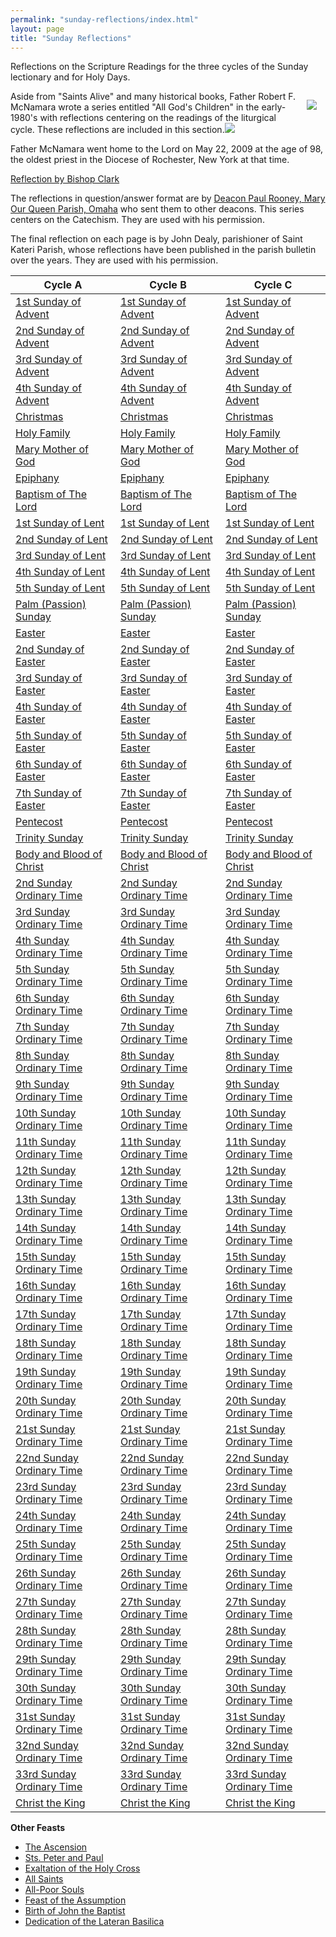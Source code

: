 ```yaml
---
permalink: "sunday-reflections/index.html"
layout: page
title: "Sunday Reflections"
---
```


Reflections on the Scripture Readings for the three cycles of the Sunday lectionary and for Holy Days.

<img src="/assets/images/FrMcNamara.png" style="float: right; margin: 1em">

Aside from "Saints Alive" and many historical books, Father Robert F. McNamara wrote a series entitled "All God's Children" in the early-1980's with reflections centering on the readings of the liturgical cycle. These reflections are included in this section.![](/tasks/sites/SKTP/assets/Image/FrMcNamara.png)

Father McNamara went home to the Lord on May 22, 2009 at the age of 98, the oldest priest in the Diocese of Rochester, New York at that time.

[Reflection by Bishop Clark][]

The reflections in question/answer format are by [Deacon Paul Rooney, Mary Our Queen Parish, Omaha][] who sent them to other deacons. This series centers on the Catechism. They are used with his permission.


[Reflection by Bishop Clark]: https://web.archive.org/web/20221210040254/https://catholiccourier.com/articles/remembering-missing-father-robert-mcnamara/
[Deacon Paul Rooney, Mary Our Queen Parish, Omaha]: https://web.archive.org/web/20170908174022/http://www.angelfire.com:80/ne/DeaconPaul/

The final reflection on each page is by John Dealy, parishioner of Saint Kateri Parish, whose reflections have been published in the parish bulletin over the years. They are used with his permission.

 | Cycle A                                                                       | Cycle B                                                                       | Cycle C                                                                       |
|-------------------------------------------------------------------------------|-------------------------------------------------------------------------------|-------------------------------------------------------------------------------|
| [1st Sunday of Advent](/sunday-reflections/1st-sunday-of-advent-a/)           | [1st Sunday of Advent](/sunday-reflections/1st-sunday-of-advent-b/)           | [1st Sunday of Advent](/sunday-reflections/1st-sunday-of-advent-c/)           |
| [2nd Sunday of Advent](/sunday-reflections/2nd-sunday-of-advent-a/)           | [2nd Sunday of Advent](/sunday-reflections/2nd-sunday-of-advent-b/)           | [2nd Sunday of Advent](/sunday-reflections/2nd-sunday-of-advent-c/)           |
| [3rd Sunday of Advent](/sunday-reflections/3rd-sunday-of-advent-a/)           | [3rd Sunday of Advent](/sunday-reflections/3rd-sunday-of-advent-b/)           | [3rd Sunday of Advent](/sunday-reflections/3rd-sunday-of-advent-c/)           |
| [4th Sunday of Advent](/sunday-reflections/4th-sunday-of-advent-a/)           | [4th Sunday of Advent](/sunday-reflections/4th-sunday-of-advent-b/)           | [4th Sunday of Advent](/sunday-reflections/4th-sunday-of-advent-c/)           |
| [Christmas](/sunday-reflections/christmas-a/)                                 | [Christmas](/sunday-reflections/christmas-b/)                                 | [Christmas](/sunday-reflections/christmas-c/)                                 |
| [Holy Family](/sunday-reflections/holy-family-a/)                             | [Holy Family](/sunday-reflections/holy-family-b/)                             | [Holy Family](/sunday-reflections/holy-family-c/)                             |
| [Mary Mother of God](/sunday-reflections/mary-mother-of-god-a/)               | [Mary Mother of God](/sunday-reflections/mary-mother-of-god-b/)               | [Mary Mother of God](/sunday-reflections/mary-mother-of-god-c/)               |
| [Epiphany](/sunday-reflections/epiphany-a/)                                   | [Epiphany](/sunday-reflections/epiphany-b/)                                   | [Epiphany](/sunday-reflections/epiphany-c/)                                   |
| [Baptism of The Lord](/sunday-reflections/baptism-of-the-lord-a/)             | [Baptism of The Lord](/sunday-reflections/baptism-of-the-lord-b/)             | [Baptism of The Lord](/sunday-reflections/baptism-of-the-lord-c/)             |
| [1st Sunday of Lent](/sunday-reflections/1st-sunday-of-lent-a/)               | [1st Sunday of Lent](/sunday-reflections/1st-sunday-of-lent-b/)               | [1st Sunday of Lent](/sunday-reflections/1st-sunday-of-lent-c/)               |
| [2nd Sunday of Lent](/sunday-reflections/2nd-sunday-of-lent-a/)               | [2nd Sunday of Lent](/sunday-reflections/2nd-sunday-of-lent-b/)               | [2nd Sunday of Lent](/sunday-reflections/2nd-sunday-of-lent-c/)               |
| [3rd Sunday of Lent](/sunday-reflections/3rd-sunday-of-lent-a/)               | [3rd Sunday of Lent](/sunday-reflections/3rd-sunday-of-lent-b/)               | [3rd Sunday of Lent](/sunday-reflections/3rd-sunday-of-lent-c/)               |
| [4th Sunday of Lent](/sunday-reflections/4th-sunday-of-lent-a/)               | [4th Sunday of Lent](/sunday-reflections/4th-sunday-of-lent-b/)               | [4th Sunday of Lent](/sunday-reflections/4th-sunday-of-lent-c/)               |
| [5th Sunday of Lent](/sunday-reflections/5th-sunday-of-lent-a/)               | [5th Sunday of Lent](/sunday-reflections/5th-sunday-of-lent-b/)               | [5th Sunday of Lent](/sunday-reflections/5th-sunday-of-lent-c/)               |
| [Palm (Passion) Sunday](/sunday-reflections/palm-passion-sunday-a/)           | [Palm (Passion) Sunday](/sunday-reflections/palm-passion-sunday-b/)           | [Palm (Passion) Sunday](/sunday-reflections/palm-passion-sunday-c/)           |
| [Easter](/sunday-reflections/easter-a/)                                       | [Easter](/sunday-reflections/easter-b/)                                       | [Easter](/sunday-reflections/easter-c/)                                       |
| [2nd Sunday of Easter](/sunday-reflections/2nd-sunday-of-easter-a/)           | [2nd Sunday of Easter](/sunday-reflections/2nd-sunday-of-easter-b/)           | [2nd Sunday of Easter](/sunday-reflections/2nd-sunday-of-easter-c/)           |
| [3rd Sunday of Easter](/sunday-reflections/3rd-sunday-of-easter-a/)           | [3rd Sunday of Easter](/sunday-reflections/3rd-sunday-of-easter-b/)           | [3rd Sunday of Easter](/sunday-reflections/3rd-sunday-of-easter-c/)           |
| [4th Sunday of Easter](/sunday-reflections/4th-sunday-of-easter-a/)           | [4th Sunday of Easter](/sunday-reflections/4th-sunday-of-easter-b/)           | [4th Sunday of Easter](/sunday-reflections/4th-sunday-of-easter-c/)           |
| [5th Sunday of Easter](/sunday-reflections/5th-sunday-of-easter-a/)           | [5th Sunday of Easter](/sunday-reflections/5th-sunday-of-easter-b/)           | [5th Sunday of Easter](/sunday-reflections/5th-sunday-of-easter-c/)           |
| [6th Sunday of Easter](/sunday-reflections/6th-sunday-of-easter-a/)           | [6th Sunday of Easter](/sunday-reflections/6th-sunday-of-easter-b/)           | [6th Sunday of Easter](/sunday-reflections/6th-sunday-of-easter-c/)           |
| [7th Sunday of Easter](/sunday-reflections/7th-sunday-of-easter-a/)           | [7th Sunday of Easter](/sunday-reflections/7th-sunday-of-easter-b/)           | [7th Sunday of Easter](/sunday-reflections/7th-sunday-of-easter-c/)           |
| [Pentecost](/sunday-reflections/pentecost-a/)                                 | [Pentecost](/sunday-reflections/pentecost-b/)                                 | [Pentecost](/sunday-reflections/pentecost-c/)                                 |
| [Trinity Sunday](/sunday-reflections/trinity-sunday-a/)                       | [Trinity Sunday](/sunday-reflections/trinity-sunday-b/)                       | [Trinity Sunday](/sunday-reflections/trinity-sunday-c/)                       |
| [Body and Blood of Christ](/sunday-reflections/body-and-blood-of-christ-a/)   | [Body and Blood of Christ](/sunday-reflections/body-and-blood-of-christ-b/)   | [Body and Blood of Christ](/sunday-reflections/body-and-blood-of-christ-c/)   |
| [2nd Sunday Ordinary Time](/sunday-reflections/2nd-sunday-ordinary-time-a/)   | [2nd Sunday Ordinary Time](/sunday-reflections/2nd-sunday-ordinary-time-b/)   | [2nd Sunday Ordinary Time](/sunday-reflections/2nd-sunday-ordinary-time-c/)   |
| [3rd Sunday Ordinary Time](/sunday-reflections/3rd-sunday-ordinary-time-a/)   | [3rd Sunday Ordinary Time](/sunday-reflections/3rd-sunday-ordinary-time-b/)   | [3rd Sunday Ordinary Time](/sunday-reflections/3rd-sunday-ordinary-time-c/)   |
| [4th Sunday Ordinary Time](/sunday-reflections/4th-sunday-ordinary-time-a/)   | [4th Sunday Ordinary Time](/sunday-reflections/4th-sunday-ordinary-time-b/)   | [4th Sunday Ordinary Time](/sunday-reflections/4th-sunday-ordinary-time-c/)   |
| [5th Sunday Ordinary Time](/sunday-reflections/5th-sunday-ordinary-time-a/)   | [5th Sunday Ordinary Time](/sunday-reflections/5th-sunday-ordinary-time-b/)   | [5th Sunday Ordinary Time](/sunday-reflections/5th-sunday-ordinary-time-c/)   |
| [6th Sunday Ordinary Time](/sunday-reflections/6th-sunday-ordinary-time-a/)   | [6th Sunday Ordinary Time](/sunday-reflections/6th-sunday-ordinary-time-b/)   | [6th Sunday Ordinary Time](/sunday-reflections/6th-sunday-ordinary-time-c/)   |
| [7th Sunday Ordinary Time](/sunday-reflections/7th-sunday-ordinary-time-a/)   | [7th Sunday Ordinary Time](/sunday-reflections/7th-sunday-ordinary-time-b/)   | [7th Sunday Ordinary Time](/sunday-reflections/7th-sunday-ordinary-time-c/)   |
| [8th Sunday Ordinary Time](/sunday-reflections/8th-sunday-ordinary-time-a/)   | [8th Sunday Ordinary Time](/sunday-reflections/8th-sunday-ordinary-time-b/)   | [8th Sunday Ordinary Time](/sunday-reflections/8th-sunday-ordinary-time-c/)   |
| [9th Sunday Ordinary Time](/sunday-reflections/9th-sunday-ordinary-time-a/)   | [9th Sunday Ordinary Time](/sunday-reflections/9th-sunday-ordinary-time-b/)   | [9th Sunday Ordinary Time](/sunday-reflections/9th-sunday-ordinary-time-c/)   |
| [10th Sunday Ordinary Time](/sunday-reflections/10th-sunday-ordinary-time-a/) | [10th Sunday Ordinary Time](/sunday-reflections/10th-sunday-ordinary-time-b/) | [10th Sunday Ordinary Time](/sunday-reflections/10th-sunday-ordinary-time-c/) |
| [11th Sunday Ordinary Time](/sunday-reflections/11th-sunday-ordinary-time-a/) | [11th Sunday Ordinary Time](/sunday-reflections/11th-sunday-ordinary-time-b/) | [11th Sunday Ordinary Time](/sunday-reflections/11th-sunday-ordinary-time-c/) |
| [12th Sunday Ordinary Time](/sunday-reflections/12th-sunday-ordinary-time-a/) | [12th Sunday Ordinary Time](/sunday-reflections/12th-sunday-ordinary-time-b/) | [12th Sunday Ordinary Time](/sunday-reflections/12th-sunday-ordinary-time-c/) |
| [13th Sunday Ordinary Time](/sunday-reflections/13th-sunday-ordinary-time-a/) | [13th Sunday Ordinary Time](/sunday-reflections/13th-sunday-ordinary-time-b/) | [13th Sunday Ordinary Time](/sunday-reflections/13th-sunday-ordinary-time-c/) |
| [14th Sunday Ordinary Time](/sunday-reflections/14th-sunday-ordinary-time-a/) | [14th Sunday Ordinary Time](/sunday-reflections/14th-sunday-ordinary-time-b/) | [14th Sunday Ordinary Time](/sunday-reflections/14th-sunday-ordinary-time-c/) |
| [15th Sunday Ordinary Time](/sunday-reflections/15th-sunday-ordinary-time-a/) | [15th Sunday Ordinary Time](/sunday-reflections/15th-sunday-ordinary-time-b/) | [15th Sunday Ordinary Time](/sunday-reflections/15th-sunday-ordinary-time-c/) |
| [16th Sunday Ordinary Time](/sunday-reflections/16th-sunday-ordinary-time-a/) | [16th Sunday Ordinary Time](/sunday-reflections/16th-sunday-ordinary-time-b/) | [16th Sunday Ordinary Time](/sunday-reflections/16th-sunday-ordinary-time-c/) |
| [17th Sunday Ordinary Time](/sunday-reflections/17th-sunday-ordinary-time-a/) | [17th Sunday Ordinary Time](/sunday-reflections/17th-sunday-ordinary-time-b/) | [17th Sunday Ordinary Time](/sunday-reflections/17th-sunday-ordinary-time-c/) |
| [18th Sunday Ordinary Time](/sunday-reflections/18th-sunday-ordinary-time-a/) | [18th Sunday Ordinary Time](/sunday-reflections/18th-sunday-ordinary-time-b/) | [18th Sunday Ordinary Time](/sunday-reflections/18th-sunday-ordinary-time-c/) |
| [19th Sunday Ordinary Time](/sunday-reflections/19th-sunday-ordinary-time-a/) | [19th Sunday Ordinary Time](/sunday-reflections/19th-sunday-ordinary-time-b/) | [19th Sunday Ordinary Time](/sunday-reflections/19th-sunday-ordinary-time-c/) |
| [20th Sunday Ordinary Time](/sunday-reflections/20th-sunday-ordinary-time-a/) | [20th Sunday Ordinary Time](/sunday-reflections/20th-sunday-ordinary-time-b/) | [20th Sunday Ordinary Time](/sunday-reflections/20th-sunday-ordinary-time-c/) |
| [21st Sunday Ordinary Time](/sunday-reflections/21st-sunday-ordinary-time-a/) | [21st Sunday Ordinary Time](/sunday-reflections/21st-sunday-ordinary-time-b/) | [21st Sunday Ordinary Time](/sunday-reflections/21st-sunday-ordinary-time-c/) |
| [22nd Sunday Ordinary Time](/sunday-reflections/22nd-sunday-ordinary-time-a/) | [22nd Sunday Ordinary Time](/sunday-reflections/22nd-sunday-ordinary-time-b/) | [22nd Sunday Ordinary Time](/sunday-reflections/22nd-sunday-ordinary-time-c/) |
| [23rd Sunday Ordinary Time](/sunday-reflections/23rd-sunday-ordinary-time-a/) | [23rd Sunday Ordinary Time](/sunday-reflections/23rd-sunday-ordinary-time-b/) | [23rd Sunday Ordinary Time](/sunday-reflections/23rd-sunday-ordinary-time-c/) |
| [24th Sunday Ordinary Time](/sunday-reflections/24th-sunday-ordinary-time-a/) | [24th Sunday Ordinary Time](/sunday-reflections/24th-sunday-ordinary-time-b/) | [24th Sunday Ordinary Time](/sunday-reflections/24th-sunday-ordinary-time-c/) |
| [25th Sunday Ordinary Time](/sunday-reflections/25th-sunday-ordinary-time-a/) | [25th Sunday Ordinary Time](/sunday-reflections/25th-sunday-ordinary-time-b/) | [25th Sunday Ordinary Time](/sunday-reflections/25th-sunday-ordinary-time-c/) |
| [26th Sunday Ordinary Time](/sunday-reflections/26th-sunday-ordinary-time-a/) | [26th Sunday Ordinary Time](/sunday-reflections/26th-sunday-ordinary-time-b/) | [26th Sunday Ordinary Time](/sunday-reflections/26th-sunday-ordinary-time-c/) |
| [27th Sunday Ordinary Time](/sunday-reflections/27th-sunday-ordinary-time-a/) | [27th Sunday Ordinary Time](/sunday-reflections/27th-sunday-ordinary-time-b/) | [27th Sunday Ordinary Time](/sunday-reflections/27th-sunday-ordinary-time-c/) |
| [28th Sunday Ordinary Time](/sunday-reflections/28th-sunday-ordinary-time-a/) | [28th Sunday Ordinary Time](/sunday-reflections/28th-sunday-ordinary-time-b/) | [28th Sunday Ordinary Time](/sunday-reflections/28th-sunday-ordinary-time-c/) |
| [29th Sunday Ordinary Time](/sunday-reflections/29th-sunday-ordinary-time-a/) | [29th Sunday Ordinary Time](/sunday-reflections/29th-sunday-ordinary-time-b/) | [29th Sunday Ordinary Time](/sunday-reflections/29th-sunday-ordinary-time-c/) |
| [30th Sunday Ordinary Time](/sunday-reflections/30th-sunday-ordinary-time-a/) | [30th Sunday Ordinary Time](/sunday-reflections/30th-sunday-ordinary-time-b/) | [30th Sunday Ordinary Time](/sunday-reflections/30th-sunday-ordinary-time-c/) |
| [31st Sunday Ordinary Time](/sunday-reflections/31st-sunday-ordinary-time-a/) | [31st Sunday Ordinary Time](/sunday-reflections/31st-sunday-ordinary-time-b/) | [31st Sunday Ordinary Time](/sunday-reflections/31st-sunday-ordinary-time-c/) |
| [32nd Sunday Ordinary Time](/sunday-reflections/32nd-sunday-ordinary-time-a/) | [32nd Sunday Ordinary Time](/sunday-reflections/32nd-sunday-ordinary-time-b/) | [32nd Sunday Ordinary Time](/sunday-reflections/32nd-sunday-ordinary-time-c/) |
| [33rd Sunday Ordinary Time](/sunday-reflections/33rd-sunday-ordinary-time-a/) | [33rd Sunday Ordinary Time](/sunday-reflections/33rd-sunday-ordinary-time-b/) | [33rd Sunday Ordinary Time](/sunday-reflections/33rd-sunday-ordinary-time-c/) |
| [Christ the King](/sunday-reflections/christ-the-king-a/)                     | [Christ the King](/sunday-reflections/christ-the-king-b/)                     | [Christ the King](/sunday-reflections/christ-the-king-c/)                     |

 
**Other Feasts**

- [The Ascension](/sunday-reflections/the-ascension/)
- [Sts. Peter and Paul](/sunday-reflections/sts-peter-and-paul/)
- [Exaltation of the Holy Cross](/sunday-reflections/exaltation-of-the-holy-cross/)
- [All Saints](/sunday-reflections/all-saints/)
- [All-Poor Souls](/sunday-reflections/all-poor-souls/)
- [Feast of the Assumption](/sunday-reflections/feast-of-the-assumption/)
- [Birth of John the Baptist](/sunday-reflections/birth-of-john-the-baptist/)
- [Dedication of the Lateran Basilica](/sunday-reflections/dedication-of-the-lateran-basilica/)
